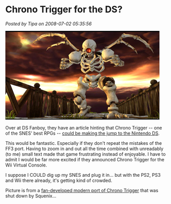 # Chrono Trigger for the DS?

*Posted by Tipa on 2008-07-02 05:35:56*

![zombor.jpg](../uploads/2008/07/zombor.jpg)

Over at DS Fanboy, they have an article hinting that Chrono Trigger -- one of the SNES' best RPGs -- [could be making the jump to the Nintendo DS](http://www.dsfanboy.com/2008/07/02/chrono-trigger-ds-for-real/).

This would be fantastic. Especially if they don't repeat the mistakes of the FF3 port. Having to zoom in and out all the time combined with unreadably (to me) small text made that game frustrating instead of enjoyable. I have to admit I would be far more excited if they announced Chrono Trigger for the Wii Virtual Console.

I suppose I COULD dig up my SNES and plug it in... but with the PS2, PS3 and Wii there already, it's getting kind of crowded.

Picture is from a [fan-developed modern port of Chrono Trigger](http://www.opcoder.com/projects/chrono/) that was shut down by Squenix...

